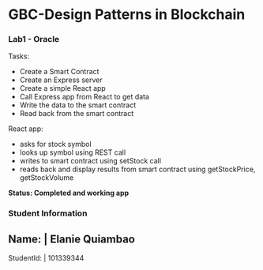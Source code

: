 GBC-Design Patterns in Blockchain
===================================
### Lab1 - Oracle
Tasks:
- Create a Smart Contract
- Create an Express server
- Create a simple React app
- Call Express app from React to get data
- Write the data to the smart contract
- Read back from the smart contract

React app:
- asks for stock symbol
- looks up symbol using REST call
- writes to smart contract using setStock call
- reads back and display results from smart contract using getStockPrice, getStockVolume

**Status: Completed and working app** 

### Student Information

Name: | Elanie Quiambao 
-----------------------
StudentId: | 101339344

